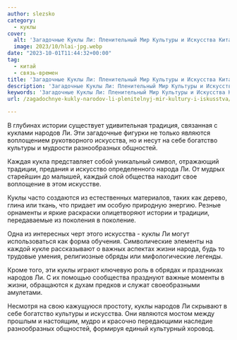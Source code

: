 ```yaml
---
author: slezsko
category:
  - куклы
cover:
  alt: 'Загадочные Куклы Ли: Пленительный Мир Культуры и Искусства Китая'
  image: 2023/10/hlai-jpg.webp
date: "2023-10-01T11:44:32+00:00"
tag:
  - китай
  - связь-времен
title: 'Загадочные Куклы Ли: Пленительный Мир Культуры и Искусства Китая'
description: 'Загадочные Куклы Ли: Пленительный Мир Культуры и Искусства Китая'
keywords: 'Загадочные Куклы Ли: Пленительный Мир Культуры и Искусства Китая'
url: /zagadochnye-kukly-narodov-li-plenitelnyj-mir-kultury-i-iskusstva/

---
```

В глубинах истории существует удивительная традиция, связанная с куклами народов Ли. Эти загадочные фигурки не только являются воплощением рукотворного искусства, но и несут на себе богатство культуры и мудрости разнообразных общностей.

Каждая кукла представляет собой уникальный символ, отражающий традиции, предания и искусство определенного народа Ли. От мудрых старейшин до малышей, каждый слой общества находит свое воплощение в этом искусстве.

Куклы часто создаются из естественных материалов, таких как дерево, глина или ткань, что придает им особую природную энергию. Резные орнаменты и яркие раскраски олицетворяют истории и традиции, передаваемые из поколения в поколение.

Одна из интересных черт этого искусства \- куклы Ли могут использоваться как форма обучения. Символические элементы на каждой кукле рассказывают о важных аспектах жизни народа, будь то трудовые умения, религиозные обряды или мифологические легенды.

Кроме того, эти куклы играют ключевую роль в обрядах и праздниках народов Ли. С их помощью сообщества празднуют важные моменты в жизни, обращаются к духам предков и служат своеобразными амулетами.

Несмотря на свою кажущуюся простоту, куклы народов Ли скрывают в себе богатство культуры и искусства. Они являются мостом между прошлым и настоящим, мудро и красочно передающими наследие разнообразных общностей, формируя единый культурный хоровод.

